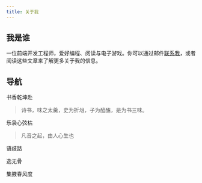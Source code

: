 ```yaml
---
title: 关于我
---
```


## 我是谁

一位前端开发工程师，爱好编程、阅读与电子游戏。你可以通过邮件[联系我](mailto:chunqiuyiyu@outlook.com)，或者阅读这些文章来了解更多关于我的信息。

## 导航

书香乾坤赴

> 诗书，味之太羹，史为折俎，子为醯醢，是为书三味。

乐袅心弦枯

> 凡音之起，由人心生也

语歧路

逸无骨

集腋春风度
